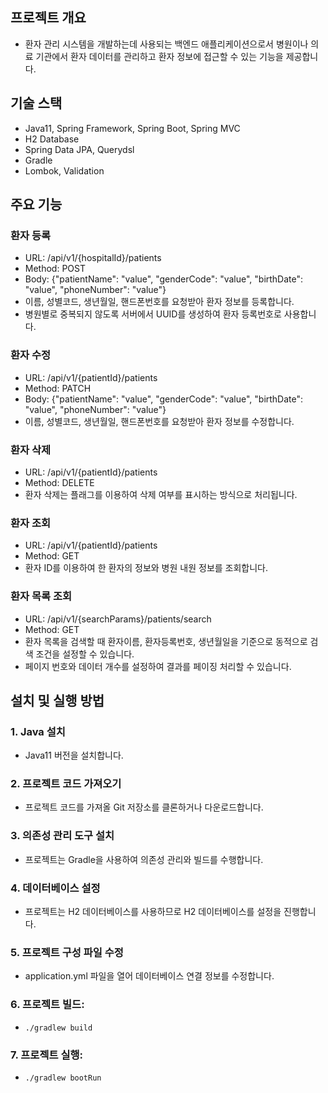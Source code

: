 ## 프로젝트 개요
- 환자 관리 시스템을 개발하는데 사용되는 백엔드 애플리케이션으로서 병원이나 의료 기관에서 환자 데이터를 관리하고 환자 정보에 접근할 수 있는 기능을 제공합니다. 

## 기술 스택
- Java11, Spring Framework, Spring Boot, Spring MVC
- H2 Database
- Spring Data JPA, Querydsl
- Gradle
- Lombok, Validation


## 주요 기능
### 환자 등록
- URL: /api/v1/{hospitalId}/patients
- Method: POST
- Body: {"patientName": "value", "genderCode": "value", "birthDate": "value", "phoneNumber": "value"}
- 이름, 성별코드, 생년월일, 핸드폰번호를 요청받아 환자 정보를 등록합니다.
- 병원별로 중복되지 않도록 서버에서 UUID를 생성하여 환자 등록번호로 사용합니다.

### 환자 수정
- URL: /api/v1/{patientId}/patients
- Method: PATCH
- Body: {"patientName": "value", "genderCode": "value", "birthDate": "value", "phoneNumber": "value"}
- 이름, 성별코드, 생년월일, 핸드폰번호를 요청받아 환자 정보를 수정합니다.

### 환자 삭제
- URL: /api/v1/{patientId}/patients
- Method: DELETE
- 환자 삭제는 플래그를 이용하여 삭제 여부를 표시하는 방식으로 처리됩니다.

### 환자 조회
- URL: /api/v1/{patientId}/patients
- Method: GET
- 환자 ID를 이용하여 한 환자의 정보와 병원 내원 정보를 조회합니다.

### 환자 목록 조회
- URL: /api/v1/{searchParams}/patients/search
- Method: GET
- 환자 목록을 검색할 때 환자이름, 환자등록번호, 생년월일을 기준으로 동적으로 검색 조건을 설정할 수 있습니다.
- 페이지 번호와 데이터 개수를 설정하여 결과를 페이징 처리할 수 있습니다.




## 설치 및 실행 방법
### 1. Java 설치
- Java11 버전을 설치합니다.

### 2. 프로젝트 코드 가져오기
- 프로젝트 코드를 가져올 Git 저장소를 클론하거나 다운로드합니다.

### 3. 의존성 관리 도구 설치
- 프로젝트는 Gradle을 사용하여 의존성 관리와 빌드를 수행합니다.

### 4. 데이터베이스 설정
- 프로젝트는 H2 데이터베이스를 사용하므로 H2 데이터베이스를 설정을 진행합니다.

### 5. 프로젝트 구성 파일 수정
- application.yml 파일을 열어 데이터베이스 연결 정보를 수정합니다.

### 6. 프로젝트 빌드:
- `./gradlew build`

### 7. 프로젝트 실행:
- `./gradlew bootRun`  

